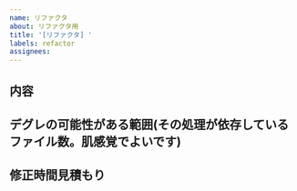 ```yaml
---
name: リファクタ
about: リファクタ用
title: '[リファクタ] '
labels: refactor
assignees:
---
```


## 内容


<!-- 発生箇所は、ラベル機能を使って示すのが良い。例:
- ビジネスロジック
- 表示ロジック
- スタイリング
- 環境関係
- その他 
-->

## デグレの可能性がある範囲(その処理が依存しているファイル数。肌感覚でよいです)

<!-- 自由記述。または、ラベルだけ使用して、この欄は省略しても良い -->

<!-- 加えて、以下のようなラベルを用意しておくのが良い。例: 
- 影響範囲:小
    - description: 「1~4 ファイルほどにデグレ発生の可能性あり」
- 影響範囲:中
    - description: 「5~10ファイルほどにデグレ発生の可能性あり」
- 影響範囲:大
    - description: 「11件以上のファイルにデグレ発生の可能性あり」
-->

## 修正時間見積もり

<!-- 自由記述。または、ラベルだけ使用して、この欄は省略しても良い -->

<!-- 加えて、以下のようなラベルを用意しておくのが良い。
- 予想所要時間: 極小
    - 秒で終わる
- 予想所要時間: 小
    - 数時間ほど
- 予想所要時間: 中    
    - 1 日ほど
- 予想所要時間: 大
    - 数日
-->
